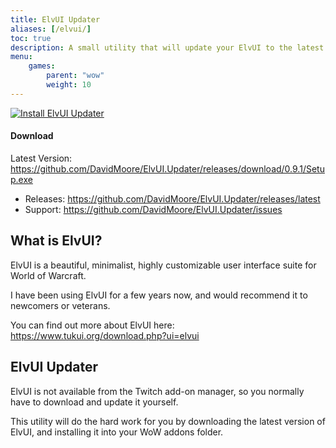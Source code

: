 ```yaml
---
title: ElvUI Updater
aliases: [/elvui/]
toc: true
description: A small utility that will update your ElvUI to the latest version.
menu:
    games:
        parent: "wow"
        weight: 10
---
```


<a href="https://github.com/DavidMoore/ElvUI.Updater/releases/download/0.9.1/Setup.exe"><img src="/images/games/wow/elvui-updater.png" alt="Install ElvUI Updater" /></a>

#### Download

Latest Version: https://github.com/DavidMoore/ElvUI.Updater/releases/download/0.9.1/Setup.exe

* Releases: https://github.com/DavidMoore/ElvUI.Updater/releases/latest
* Support: https://github.com/DavidMoore/ElvUI.Updater/issues

## What is ElvUI?

ElvUI is a beautiful, minimalist, highly customizable user interface suite for World of Warcraft.

I have been using ElvUI for a few years now, and would recommend it to newcomers or veterans.

You can find out more about ElvUI here: https://www.tukui.org/download.php?ui=elvui

## ElvUI Updater

ElvUI is not available from the Twitch add-on manager, so you normally have to download and update it yourself.

This utility will do the hard work for you by downloading the latest version of ElvUI, and installing it into your WoW addons folder.